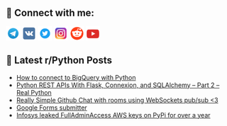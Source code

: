 ## 🔎 Connect with me:
[<img src="https://github.com/bullbesh/bullbesh/blob/main/images/Telegram.png" width="32" height="32" />](https://t.me/bullbesh)
[<img src="https://github.com/bullbesh/bullbesh/blob/main/images/VK.png" width="32" height="32" />](https://vk.com/bullbesh)
[<img src="https://github.com/bullbesh/bullbesh/blob/main/images/Twitter.png" width="32" height="32" />](https://twitter.com/bullbesh1)
[<img src="https://github.com/bullbesh/bullbesh/blob/main/images/Instagram.png" width="32" height="32" />](https://www.instagram.com/bullbesh)
[<img src="https://github.com/bullbesh/bullbesh/blob/main/images/Reddit.png" width="32" height="32" />](https://www.reddit.com/user/bullbesh)
[<img src="https://github.com/bullbesh/bullbesh/blob/main/images/YouTube.png" width="32" height="32" />](https://www.youtube.com/channel/UCtfjRs6uzgq5mfm8S06WTcg)

## 📕 Latest r/Python Posts
<!-- BLOG-POST-LIST:START -->
- [How to connect to BigQuery with Python](https://www.reddit.com/r/Python/comments/yxuska/how_to_connect_to_bigquery_with_python/)
- [Python REST APIs With Flask, Connexion, and SQLAlchemy – Part 2 – Real Python](https://www.reddit.com/r/Python/comments/yxt5ou/python_rest_apis_with_flask_connexion_and/)
- [Really Simple Github Chat with rooms using WebSockets pub/sub &lt;3](https://www.reddit.com/r/Python/comments/yxsd2m/really_simple_github_chat_with_rooms_using/)
- [Google Forms submitter](https://www.reddit.com/r/Python/comments/yxrhng/google_forms_submitter/)
- [Infosys leaked FullAdminAccess AWS keys on PyPi for over a year](https://www.reddit.com/r/Python/comments/yxqwf5/infosys_leaked_fulladminaccess_aws_keys_on_pypi/)
<!-- BLOG-POST-LIST:END -->
